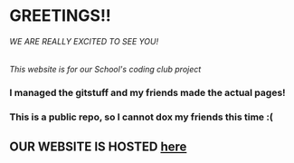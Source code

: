# GREETINGS!!
###### WE ARE REALLY EXCITED TO SEE YOU!

*This website is for our School's coding club project*

### I managed the gitstuff and my friends made the actual pages! 
### This is a public repo, so I cannot dox my friends this time :(

## OUR WEBSITE IS HOSTED [here](https://github.com/icebearunreal/School-Travel-website)